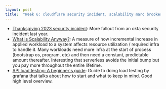```yaml
---
layout: post
title:  "Week 6: cloudflare security incident, scalability marc brooker, load testing performance"
---
```


* [Thanksgiving 2023 security incident](https://blog.cloudflare.com/thanksgiving-2023-security-incident): More fallout from an okta security incident last year.
* [What is Scalability Anyway?](http://brooker.co.za/blog/2024/01/18/scalability.html): A measure of how incremental increase in applied workload to a system affects resource utilization / required infra to handle it. Many workloads need more infra at the start of process (bootstrap os, program, etc) and then need a constant, predictable amount thereafter. Interesting that serverless avoids the initial bump but you pay more throughout the entire lifetime.
* [API load testing: A beginner's guide](https://grafana.com/blog/2024/01/30/api-load-testing/?ck_subscriber_id=185275687): Guide to doing load testing by grafana that talks about how to start and what to keep in mind. Good high level overview.